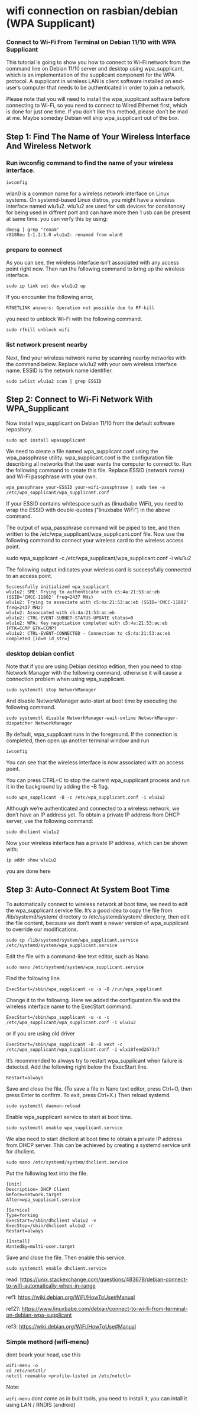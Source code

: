 # wifi connection on rasbian/debian (WPA Supplicant)
### Connect to Wi-Fi From Terminal on Debian 11/10 with WPA Supplicant


This tutorial is going to show you how to connect to Wi-Fi network from the command line on Debian 11/10 server and desktop using wpa_supplicant, which is an implementation of the supplicant component for the WPA protocol. A supplicant in wireless LAN is client software installed on end-user’s computer that needs to be authenticated in order to join a network.

Please note that you will need to install the wpa_supplicant software before connecting to Wi-Fi, so you need to connect to Wired Ethernet first, which is done for just one time. If you don’t like this method, please don’t be mad at me. Maybe someday Debian will ship wpa_supplicant out of the box.


## Step 1: Find The Name of Your Wireless Interface And Wireless Network

### Run iwconfig command to find the name of your wireless interface.

`iwconfig`

wlan0 is a common name for a wireless network interface on Linux systems. On systemd-based Linux distros, you might have a wireless interface named wlu1u2. wlu1u2 are used for usb devices for consitancey for being used in diffrent port and can have more then 1 usb can be present at same time. you can verfy this by using:
    
    dmesg | grep "renam"
    r8188eu 1-1.2:1.0 wlu1u2: renamed from wlan0

### prepare to connect 
As you can see, the wireless interface isn’t associated with any access point right now. Then run the following command to bring up the wireless interface.

`sudo ip link set dev wlu1u2 up`

If you encounter the following error,

`RTNETLINK answers: Operation not possible due to RF-kill`

you need to unblock Wi-Fi with the following command.

`sudo rfkill unblock wifi`

### list network present nearby 
Next, find your wireless network name by scanning nearby networks with the command below. Replace wlu1u2 with your own wireless interface name. ESSID is the network name identifier.

`sudo iwlist wlu1u2 scan | grep ESSID`


## Step 2: Connect to Wi-Fi Network With WPA_Supplicant

Now install wpa_supplicant on Debian 11/10 from the default software repository.

`sudo apt install wpasupplicant`

We need to create a file named wpa_supplicant.conf using the wpa_passphrase utility. wpa_supplicant.conf is the configuration file describing all networks that the user wants the computer to connect to. Run the following command to create this file. Replace ESSID (network name) and Wi-Fi passphrase with your own.

`wpa_passphrase your-ESSID your-wifi-passphrase | sudo tee -a /etc/wpa_supplicant/wpa_supplicant.conf`

If your ESSID contains whitespace such as (linuxbabe WiFi), you need to wrap the ESSID with double-quotes ("linuxbabe WiFi") in the above command.

The output of wpa_passphrase command will be piped to tee, and then written to the /etc/wpa_supplicant/wpa_supplicant.conf file. Now use the following command to connect your wireless card to the wireless access point.

sudo wpa_supplicant -c /etc/wpa_supplicant/wpa_supplicant.conf -i wlu1u2

The following output indicates your wireless card is successfully connected to an access point.

    Successfully initialized wpa_supplicant
    wlu1u2: SME: Trying to authenticate with c5:4a:21:53:ac:eb (SSID='CMCC-11802' freq=2437 MHz)
    wlu1u2: Trying to associate with c5:4a:21:53:ac:eb (SSID='CMCC-11802' freq=2437 MHz)
    wlu1u2: Associated with c5:4a:21:53:ac:eb
    wlu1u2: CTRL-EVENT-SUBNET-STATUS-UPDATE status=0
    wlu1u2: WPA: Key negotiation completed with c5:4a:21:53:ac:eb [PTK=CCMP GTK=CCMP]
    wlu1u2: CTRL-EVENT-CONNECTED - Connection to c5:4a:21:53:ac:eb completed [id=0 id_str=]

### desktop debian confict 
Note that if you are using Debian desktop edition, then you need to stop Network Manager with the following command, otherwise it will cause a connection problem when using wpa_supplicant.

`sudo systemctl stop NetworkManager`

And disable NetworkManager auto-start at boot time by executing the following command.

`sudo systemctl disable NetworkManager-wait-online NetworkManager-dispatcher NetworkManager`

By default, wpa_supplicant runs in the foreground. If the connection is completed, then open up another terminal window and run

`iwconfig`

You can see that the wireless interface is now associated with an access point.

You can press CTRL+C to stop the current wpa_supplicant process and run it in the background by adding the -B flag.

`sudo wpa_supplicant -B -c /etc/wpa_supplicant.conf -i wlu1u2`

Although we’re authenticated and connected to a wireless network, we don’t have an IP address yet. To obtain a private IP address from DHCP server, use the following command:

`sudo dhclient wlu1u2`

Now your wireless interface has a private IP address, which can be shown with:

`ip addr show wlu1u2`

you are done here 


## Step 3: Auto-Connect At System Boot Time

To automatically connect to wireless network at boot time, we need to edit the wpa_supplicant.service file. It’s a good idea to copy the file from /lib/systemd/system/ directory to /etc/systemd/system/ directory, then edit the file content, because we don’t want a newer version of wpa_supplicant to override our modifications.

`sudo cp /lib/systemd/system/wpa_supplicant.service /etc/systemd/system/wpa_supplicant.service`

Edit the file with a command-line text editor, such as Nano.

`sudo nano /etc/systemd/system/wpa_supplicant.service`

Find the following line.

`ExecStart=/sbin/wpa_supplicant -u -s -O /run/wpa_supplicant`

Change it to the following. Here we added the configuration file and the wireless interface name to the ExecStart command.

`ExecStart=/sbin/wpa_supplicant -u -s -c /etc/wpa_supplicant/wpa_supplicant.conf -i wlu1u2`

or if you are using old driver

`ExecStart=/sbin/wpa_supplicant -B -D wext -c /etc/wpa_supplicant/wpa_supplicant.conf -i wlx10feed2673c7`

It’s recommended to always try to restart wpa_supplicant when failure is detected. Add the following right below the ExecStart line.

`Restart=always`

Save and close the file. (To save a file in Nano text editor, press Ctrl+O, then press Enter to confirm. To exit, press Ctrl+X.) Then reload systemd.

`sudo systemctl daemon-reload`

Enable wpa_supplicant service to start at boot time.

`sudo systemctl enable wpa_supplicant.service`

We also need to start dhclient at boot time to obtain a private IP address from DHCP server. This can be achieved by creating a systemd service unit for dhclient.

`sudo nano /etc/systemd/system/dhclient.service`

Put the following text into the file.
    
    [Unit]
    Description= DHCP Client
    Before=network.target
    After=wpa_supplicant.service
    
    [Service]
    Type=forking
    ExecStart=/sbin/dhclient wlu1u2 -v
    ExecStop=/sbin/dhclient wlu1u2 -r
    Restart=always
     
    [Install]
    WantedBy=multi-user.target

Save and close the file. Then enable this service.

`sudo systemctl enable dhclient.service`





read:
https://unix.stackexchange.com/questions/483678/debian-connect-to-wifi-automatically-when-in-range

ref1: https://wiki.debian.org/WiFi/HowToUse#Manual

ref2?: https://www.linuxbabe.com/debian/connect-to-wi-fi-from-terminal-on-debian-wpa-supplicant

ref3: https://wiki.debian.org/WiFi/HowToUse#Manual



### Simple methord (wifi-menu)
dont beark your head, use this
```
wifi-menu -o
cd /etc/netctl/
netctl reenable <profile-listed in /etc/netctl>
```
Note:<br/>

`wifi-menu` dont come as in built tools, you need to install it, you can intall it using LAN / RNDIS (android)







